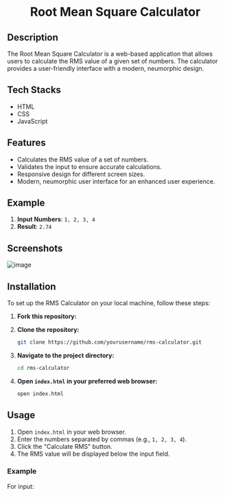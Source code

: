 # <p align="center">Root Mean Square Calculator</p>

## Description

The Root Mean Square Calculator is a web-based application that allows users to calculate the RMS value of a given set of numbers. The calculator provides a user-friendly interface with a modern, neumorphic design.

## Tech Stacks

- HTML
- CSS
- JavaScript

## Features

- Calculates the RMS value of a set of numbers.
- Validates the input to ensure accurate calculations.
- Responsive design for different screen sizes.
- Modern, neumorphic user interface for an enhanced user experience.

## Example

1. **Input Numbers**: `1, 2, 3, 4`
2. **Result**: `2.74`

## Screenshots
![image](https://github.com/Rakesh9100/CalcDiverse/Calculators/Root-Mean-Square-Calculator/assets/rms-calc.png)

## Installation

To set up the RMS Calculator on your local machine, follow these steps:

1. **Fork this repository:**

2. **Clone the repository:**
    ```bash
    git clone https://github.com/yourusername/rms-calculator.git
    ```

3. **Navigate to the project directory:**
    ```bash
    cd rms-calculator
    ```

4. **Open `index.html` in your preferred web browser:**
    ```bash
    open index.html
    ```

## Usage

1. Open `index.html` in your web browser.
2. Enter the numbers separated by commas (e.g., `1, 2, 3, 4`).
3. Click the "Calculate RMS" button.
4. The RMS value will be displayed below the input field.

### Example

For input:
